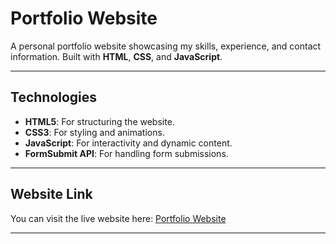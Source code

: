 # Portfolio Website

A personal portfolio website showcasing my skills, experience, and contact information. Built with **HTML**, **CSS**, and **JavaScript**.

---


## Technologies

- **HTML5**: For structuring the website.
- **CSS3**: For styling and animations.
- **JavaScript**: For interactivity and dynamic content.
- **FormSubmit API**: For handling form submissions.

---

## Website Link

You can visit the live website here: [Portfolio Website](https://waldo-blom.github.io/CV-website/)  


---
